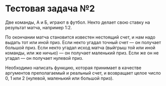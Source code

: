 # Тестовая задача №2
Две команды, А и Б, играют в футбол. Некто делает свою ставку на результат матча, например 1:2.

По окончании матча становится известен нестоящий счет, и нам надо выдать тот или иной приз. Если некто угадал точный счет — он получает большой приз. Если некто угадал исход матча (выйгрыш той или иной команды, или же ничью) — он получает маленький приз. Если же он не угадал — он получает нулевой приз.

Необходимо написать функцию, которая принимает в качестве аргументов преполагаемый и реальный счет, и возвращает целое число 0, 1 или 2 (нулевой, маленький или большой приз).